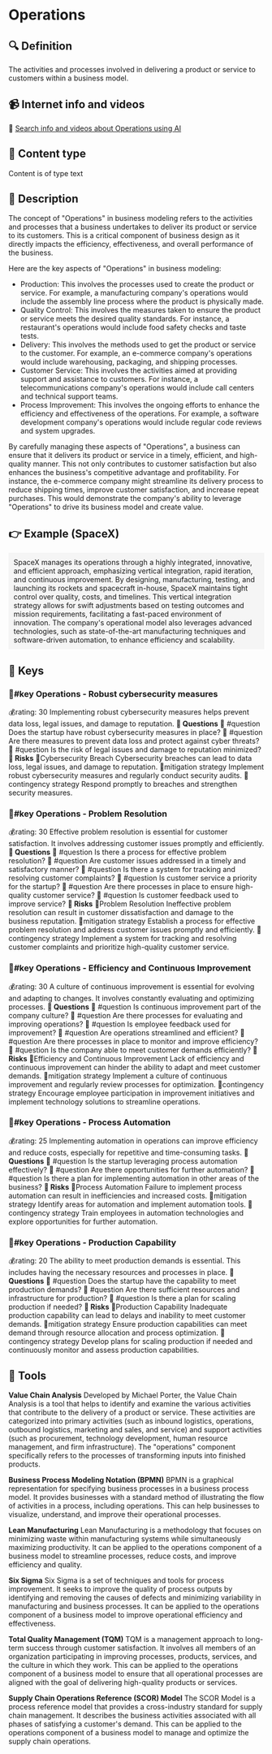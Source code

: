 
# Operations


## 🔍 Definition
The activities and processes involved in delivering a product or service to customers within a business model.


## 📹 Internet info and videos
🤖 [Search info and videos about Operations using AI](https://www.perplexity.ai/search?q=videos+about+Operations:+the+activities+and+processes+involved+in+delivering+a+product+or+service+to+customers+within+a+business+model.
)

## 📰 Content type 
Content is of type text

## 📖 Description
The concept of "Operations" in business modeling refers to the activities and processes that a business undertakes to deliver its product or service to its customers. This is a critical component of business design as it directly impacts the efficiency, effectiveness, and overall performance of the business. 

Here are the key aspects of "Operations" in business modeling:

- Production: This involves the processes used to create the product or service. For example, a manufacturing company's operations would include the assembly line process where the product is physically made.
- Quality Control: This involves the measures taken to ensure the product or service meets the desired quality standards. For instance, a restaurant's operations would include food safety checks and taste tests.
- Delivery: This involves the methods used to get the product or service to the customer. For example, an e-commerce company's operations would include warehousing, packaging, and shipping processes.
- Customer Service: This involves the activities aimed at providing support and assistance to customers. For instance, a telecommunications company's operations would include call centers and technical support teams.
- Process Improvement: This involves the ongoing efforts to enhance the efficiency and effectiveness of the operations. For example, a software development company's operations would include regular code reviews and system upgrades.

By carefully managing these aspects of "Operations", a business can ensure that it delivers its product or service in a timely, efficient, and high-quality manner. This not only contributes to customer satisfaction but also enhances the business's competitive advantage and profitability. For instance, the e-commerce company might streamline its delivery process to reduce shipping times, improve customer satisfaction, and increase repeat purchases. This would demonstrate the company's ability to leverage "Operations" to drive its business model and create value.

## 👉 Example (SpaceX)

<div style="background-color: #f5f5f5; padding: 10px;">SpaceX manages its operations through a highly integrated, innovative, and efficient approach, emphasizing vertical integration, rapid iteration, and continuous improvement. By designing, manufacturing, testing, and launching its rockets and spacecraft in-house, SpaceX maintains tight control over quality, costs, and timelines. This vertical integration strategy allows for swift adjustments based on testing outcomes and mission requirements, facilitating a fast-paced environment of innovation. The company's operational model also leverages advanced technologies, such as state-of-the-art manufacturing techniques and software-driven automation, to enhance efficiency and scalability.
</div>

## 🔑 Keys

### 🔑#key Operations - Robust cybersecurity measures

💰rating: 30
Implementing robust cybersecurity measures helps prevent data loss, legal issues, and damage to reputation.
**💭 Questions**
💭 #question Does the startup have robust cybersecurity measures in place?
 💭 #question Are there measures to prevent data loss and protect against cyber threats?
 💭 #question Is the risk of legal issues and damage to reputation minimized?
**🚨 Risks**
🚨Cybersecurity Breach
Cybersecurity breaches can lead to data loss, legal issues, and damage to reputation.
🚨mitigation strategy
Implement robust cybersecurity measures and regularly conduct security audits.
🚨contingency strategy
Respond promptly to breaches and strengthen security measures.


### 🔑#key Operations - Problem Resolution

💰rating: 30
Effective problem resolution is essential for customer satisfaction. It involves addressing customer issues promptly and efficiently.
**💭 Questions**
💭 #question Is there a process for effective problem resolution?
 💭 #question Are customer issues addressed in a timely and satisfactory manner?
 💭 #question Is there a system for tracking and resolving customer complaints?
 💭 #question Is customer service a priority for the startup?
 💭 #question Are there processes in place to ensure high-quality customer service?
 💭 #question Is customer feedback used to improve service?
**🚨 Risks**
🚨Problem Resolution
Ineffective problem resolution can result in customer dissatisfaction and damage to the business reputation.
🚨mitigation strategy
Establish a process for effective problem resolution and address customer issues promptly and efficiently.
🚨contingency strategy
Implement a system for tracking and resolving customer complaints and prioritize high-quality customer service.


### 🔑#key Operations - Efficiency and Continuous Improvement

💰rating: 30
A culture of continuous improvement is essential for evolving and adapting to changes. It involves constantly evaluating and optimizing processes.
**💭 Questions**
💭 #question Is continuous improvement part of the company culture?
 💭 #question Are there processes for evaluating and improving operations?
 💭 #question Is employee feedback used for improvement?
 💭 #question Are operations streamlined and efficient?
 💭 #question Are there processes in place to monitor and improve efficiency?
 💭 #question Is the company able to meet customer demands efficiently?
**🚨 Risks**
🚨Efficiency and Continuous Improvement
Lack of efficiency and continuous improvement can hinder the ability to adapt and meet customer demands.
🚨mitigation strategy
Implement a culture of continuous improvement and regularly review processes for optimization.
🚨contingency strategy
Encourage employee participation in improvement initiatives and implement technology solutions to streamline operations.


### 🔑#key Operations - Process Automation

💰rating: 25
Implementing automation in operations can improve efficiency and reduce costs, especially for repetitive and time-consuming tasks.
**💭 Questions**
💭 #question Is the startup leveraging process automation effectively?
 💭 #question Are there opportunities for further automation?
 💭 #question Is there a plan for implementing automation in other areas of the business?
**🚨 Risks**
🚨Process Automation
Failure to implement process automation can result in inefficiencies and increased costs.
🚨mitigation strategy
Identify areas for automation and implement automation tools.
🚨contingency strategy
Train employees in automation technologies and explore opportunities for further automation.


### 🔑#key Operations - Production Capability

💰rating: 20
The ability to meet production demands is essential. This includes having the necessary resources and processes in place.
**💭 Questions**
💭 #question Does the startup have the capability to meet production demands?
 💭 #question Are there sufficient resources and infrastructure for production?
 💭 #question Is there a plan for scaling production if needed?
**🚨 Risks**
🚨Production Capability
Inadequate production capability can lead to delays and inability to meet customer demands.
🚨mitigation strategy
Ensure production capabilities can meet demand through resource allocation and process optimization.
🚨contingency strategy
Develop plans for scaling production if needed and continuously monitor and assess production capabilities.



## 🧰 Tools
**Value Chain Analysis**
Developed by Michael Porter, the Value Chain Analysis is a tool that helps to identify and examine the various activities that contribute to the delivery of a product or service. These activities are categorized into primary activities (such as inbound logistics, operations, outbound logistics, marketing and sales, and service) and support activities (such as procurement, technology development, human resource management, and firm infrastructure). The "operations" component specifically refers to the processes of transforming inputs into finished products.
  
**Business Process Modeling Notation (BPMN)**
BPMN is a graphical representation for specifying business processes in a business process model. It provides businesses with a standard method of illustrating the flow of activities in a process, including operations. This can help businesses to visualize, understand, and improve their operational processes.

**Lean Manufacturing**
Lean Manufacturing is a methodology that focuses on minimizing waste within manufacturing systems while simultaneously maximizing productivity. It can be applied to the operations component of a business model to streamline processes, reduce costs, and improve efficiency and quality.

**Six Sigma**
Six Sigma is a set of techniques and tools for process improvement. It seeks to improve the quality of process outputs by identifying and removing the causes of defects and minimizing variability in manufacturing and business processes. It can be applied to the operations component of a business model to improve operational efficiency and effectiveness.

**Total Quality Management (TQM)**
TQM is a management approach to long-term success through customer satisfaction. It involves all members of an organization participating in improving processes, products, services, and the culture in which they work. This can be applied to the operations component of a business model to ensure that all operational processes are aligned with the goal of delivering high-quality products or services.

**Supply Chain Operations Reference (SCOR) Model**
The SCOR Model is a process reference model that provides a cross-industry standard for supply chain management. It describes the business activities associated with all phases of satisfying a customer's demand. This can be applied to the operations component of a business model to manage and optimize the supply chain operations.
